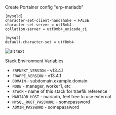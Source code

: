 Create Portainer config "erp-mariadb"

```
[mysqld]
character-set-client-handshake = FALSE
character-set-server = utf8mb4
collation-server = utf8mb4_unicode_ci
 
[mysql]
default-character-set = utf8mb4
```

![alt text](https://raw.githubusercontent.com/suodrazah/docker_swarm/main/_images/deploy_config.png)

Stack Environment Variables

- `ERPNEXT_VERSION` - v13.4.1
- `FRAPPE_VERSION` - v13.4.1
- `DOMAIN` - subdomain.example.domain
- `NODE` - manager, worker1, etc
- `STACK` - name of this stack for traefik reference
- `MARIADB_HOST` - mariadb, feel free to use external
- `MYSQL_ROOT_PASSWORD` - somepassword
- `ADMIN_PASSWORD` - somepassword
